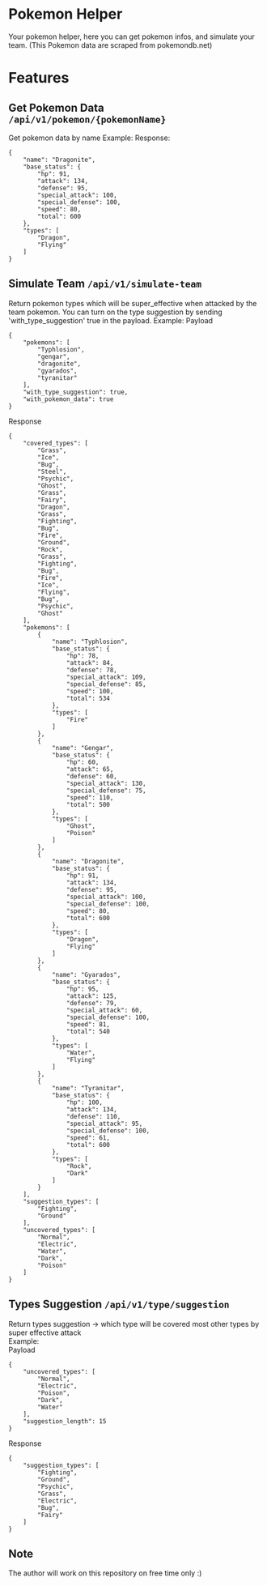 # Pokemon Helper
Your pokemon helper, here you can get pokemon infos, and simulate your team.
(This Pokemon data are scraped from pokemondb.net)

# Features
## Get Pokemon Data ```/api/v1/pokemon/{pokemonName}```
Get pokemon data by name
Example:
Response:
```
{
    "name": "Dragonite",
    "base_status": {
        "hp": 91,
        "attack": 134,
        "defense": 95,
        "special_attack": 100,
        "special_defense": 100,
        "speed": 80,
        "total": 600
    },
    "types": [
        "Dragon",
        "Flying"
    ]
}
```
## Simulate Team ```/api/v1/simulate-team```
Return pokemon types which will be super_effective when attacked by the team pokemon. You can turn on the type suggestion by sending 'with_type_suggestion' true in the payload.
Example:
Payload
```
{
    "pokemons": [
        "Typhlosion",
        "gengar",
        "dragonite",
        "gyarados",
        "tyranitar"
    ],
    "with_type_suggestion": true,
    "with_pokemon_data": true
}
```
Response
```
{
    "covered_types": [
        "Grass",
        "Ice",
        "Bug",
        "Steel",
        "Psychic",
        "Ghost",
        "Grass",
        "Fairy",
        "Dragon",
        "Grass",
        "Fighting",
        "Bug",
        "Fire",
        "Ground",
        "Rock",
        "Grass",
        "Fighting",
        "Bug",
        "Fire",
        "Ice",
        "Flying",
        "Bug",
        "Psychic",
        "Ghost"
    ],
    "pokemons": [
        {
            "name": "Typhlosion",
            "base_status": {
                "hp": 78,
                "attack": 84,
                "defense": 78,
                "special_attack": 109,
                "special_defense": 85,
                "speed": 100,
                "total": 534
            },
            "types": [
                "Fire"
            ]
        },
        {
            "name": "Gengar",
            "base_status": {
                "hp": 60,
                "attack": 65,
                "defense": 60,
                "special_attack": 130,
                "special_defense": 75,
                "speed": 110,
                "total": 500
            },
            "types": [
                "Ghost",
                "Poison"
            ]
        },
        {
            "name": "Dragonite",
            "base_status": {
                "hp": 91,
                "attack": 134,
                "defense": 95,
                "special_attack": 100,
                "special_defense": 100,
                "speed": 80,
                "total": 600
            },
            "types": [
                "Dragon",
                "Flying"
            ]
        },
        {
            "name": "Gyarados",
            "base_status": {
                "hp": 95,
                "attack": 125,
                "defense": 79,
                "special_attack": 60,
                "special_defense": 100,
                "speed": 81,
                "total": 540
            },
            "types": [
                "Water",
                "Flying"
            ]
        },
        {
            "name": "Tyranitar",
            "base_status": {
                "hp": 100,
                "attack": 134,
                "defense": 110,
                "special_attack": 95,
                "special_defense": 100,
                "speed": 61,
                "total": 600
            },
            "types": [
                "Rock",
                "Dark"
            ]
        }
    ],
    "suggestion_types": [
        "Fighting",
        "Ground"
    ],
    "uncovered_types": [
        "Normal",
        "Electric",
        "Water",
        "Dark",
        "Poison"
    ]
}
```

## Types Suggestion ```/api/v1/type/suggestion```
Return types suggestion -> which type will be covered most other types by super effective attack<br>
Example:<br>
Payload
```
{
    "uncovered_types": [
        "Normal",
        "Electric",
        "Poison",
        "Dark",
        "Water"
    ],
    "suggestion_length": 15
}
```
Response
```
{
    "suggestion_types": [
        "Fighting",
        "Ground",
        "Psychic",
        "Grass",
        "Electric",
        "Bug",
        "Fairy"
    ]
}
```

## Note
The author will work on this repository on free time only :)
